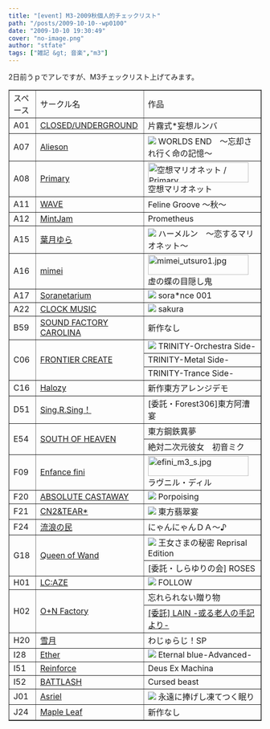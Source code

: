 ```yaml
---
title: "[event] M3-2009秋個人的チェックリスト"
path: "/posts/2009-10-10--wp0100"
date: "2009-10-10 19:30:49"
cover: "no-image.png"
author: "stfate"
tags: ["雑記 &gt; 音楽","m3"]
---
```


<style type="text/css">
<!--
p {white-space: pre-wrap};
-->
</style>

2日前うｐでアレですが、M3チェックリスト上げてみます。
<br>

<!--more-->
<table width="90%" border="1"><tr><td>スペース</td><td>サークル名</td><td>作品</td></tr><tr><td>A01</td><td><a href="http://www.rekka.jp/" target="_blank">CLOSED/UNDERGROUND</a></td><td>片霧式*妄想ルンバ</td></tr><tr><td>A07</td><td><a href="http://www.alieson.net/html/" target="_blank">Alieson</a></td><td><a href="http://www.alieson.net/html/" target="_blank"><img src="http://www.alieson.net/html/w_e/img/banner02.jpg"></a>
WORLDS END　～忘却され行く命の記憶～</td></tr><tr><td>A08</td><td><a href="http://primary-yuiko.com/" target="_blank">Primary</a></td><td><a href="http://primary-yuiko.com/4th_single/marionette/" target="_blank"><img src="http://primary-yuiko.com/4th_single/marionette/marionette_bn-002.jpg" border="0"  WIDTH="200" HEIGHT="40" alt="空想マリオネット / Primary"></a>
空想マリオネット</td></tr><tr><td>A11</td><td><a href="http://www.circle-wave.net/" target="_blank">WAVE</a></td><td>Feline Groove ～秋～</td></tr><tr><td>A12</td><td><a href="http://www.mintjam.net/mj/index.html" target="_blank">MintJam</a></td><td>Prometheus</td></tr><tr><td>A15</td><td><a href="http://hatukiyura.sakura.ne.jp/" target="_blank">葉月ゆら</a></td><td><a href="http://otogibako.net/hameln/index.htm" target="_blank"><img src="http://otogibako.net/hameln/hameln_b_200x40.jpg"清風明月『hameln　ハーメルン　～恋するマリオネット～』" border="0"/></a>
ハーメルン　～恋するマリオネット～</td></tr><tr><td>A16</td><td><a href="http://totsu-kuni.net/" target="_blank">mimei</a></td><td><a href="http://totsu-kuni.net/" target="_blank"><img width="200" alt="mimei_utsuro1.jpg" src="http://stfate.net/img/mimei_utsuro1.jpg" title="mimei_utsuro1.jpg" height="40" /></a>
虚の蝶の目隠し鬼</td></tr><tr><td>A17</td><td><a href="http://soranetarium.com/" target="_blank">Soranetarium</a></td><td><a href="http://garden.soranetarium.com/" target="_blank"><img src="http://garden.soranetarium.com/sorance001/bana_sorance200-40.jpg"></a>
sora*nce 001</td></tr><tr><td>A22</td><td><a href="http://clock-music.net/" target="_blank">CLOCK MUSIC</a></td><td><a href="http://clock-music.net/sakura/" target="_blank"><img src="http://clock-music.net/sakura/images/b20040.jpg"></a>
sakura</td></tr><tr><td>B59</td><td><a href="http://carolina.web.infoseek.co.jp/" target="_blank">SOUND FACTORY CAROLINA</a></td><td>新作なし</td></tr><tr><td rowspan="3">C06</td><td rowspan="3"><a href="http://www.frontier-create.com/" target="_blank">FRONTIER CREATE</a></td><td><a href="http://www.frontier-create.com/" target="_blank"><img src="http://www.frontier-create.com/trinity/images/banner/03_200.jpg"></a>
TRINITY-Orchestra Side-</td></tr><tr><td>TRINITY-Metal Side-</td></tr><tr><td>TRINITY-Trance Side-</td></tr><tr><td>C16</td><td><a href="http://www.halozy.com/" target="_blank">Halozy</a></td><td>新作東方アレンジデモ</td></tr><tr><td>D51</td><td><a href="http://www.singrsing.com/" target="_blank">Sing.R.Sing！</a></td><td>[委託・Forest306]東方阿漕宴</td></tr><tr><td rowspan="2">E54</td><td rowspan="2"><a href="http://s-o-h.jp/" target="_blank">SOUTH OF HEAVEN</a></td><td>東方鋼鉄異夢</td></tr><tr><td>絶対二次元彼女　初音ミク</td></tr><tr><td>F09</td><td><a href="http://enfini.yu-nagi.com/" target="_blank">Enfance fini</a></td><td><a href="http://sugi.eeejp.com/04tokusetu/" target="_blank"><img width="200" alt="efini_m3_s.jpg" src="http://stfate.net/img/thm307_efini_m3_s.jpg"  title="efini_m3_s.jpg" height="40" /></a>
ラヴニル・ディル</td></tr><tr><td>F20</td><td><a href="http://shule-aroon.sakura.ne.jp/" target="_blank">ABSOLUTE CASTAWAY</a></td><td><a href="http://shule-aroon.sakura.ne.jp/popo/" target="_blank"><img src="http://shule-aroon.sakura.ne.jp/popo/ppbanner01.jpg"></a>
Porpoising</td></tr><tr><td>F21</td><td><a href="http://homepage2.nifty.com/cn2/" target="_blank">CN2&amp;TEAR*</a></td><td><a href="http://mure.sakura.ne.jp/hisui/" target="_blank"><img src="http://mure.sakura.ne.jp/hisui/banana.jpg"></a>
東方翡翠宴</td></tr><tr><td>F24</td><td><a href="http://www5.ocn.ne.jp/~rulotami/" target="_blank">流浪の民</a></td><td>にゃんにゃんＤＡ～♪</td></tr><tr><td rowspan="2">G18</td><td rowspan="2"><a href="http://www.stels806.com/" target="_blank">Queen of Wand</a></td><td><a href="http://www.stels806.com/" target="_blank"><img src="http://www.stels806.com/stels806/release/bn_sm.jpg"></a>
王女さまの秘密 Reprisal Edition</td></tr><tr><td>[委託・しらゆりの会] ROSES</td></tr><tr><td>H01</td><td><a href="http://r-lmina.sakura.ne.jp/" target="_blank">LC:AZE</a></td><td><a href="http://r-lmina.sakura.ne.jp/" target="_blank"><img src="http://r-lmina.sakura.ne.jp/images/top_images/b200_40.jpg"></a>
FOLLOW</td></tr><tr><td rowspan="2">H02</td><td rowspan="2"><a href="http://www.eightmelodies.net/on/" target="_blank">O+N Factory</a></td><td>忘れられない贈り物</td></tr>
<tr><td><a href="http://www.eightmelodies.net/lain/" target="_blank">[委託] LAIN -或る老人の手記より-</a>
</td></tr><tr><td>H20</td><td><a href="http://aonokioku.sakura.ne.jp/setsugetsu/" target="_blank">雪月</a></td><td>わじゅらじ！SP</td></tr><tr><td>I28</td><td><a href="http://www.ether-music.com/" target="_blank">Ether</a></td><td><a href="http://www.ether-music.com/music/eba.html" target="_blank"><img src="http://www.ether-music.com/img/eba/ebabanner2.jpg"></a>
Eternal blue-Advanced-</td></tr>
<tr><td>I51</td><td><a href="http://reinforce5.web.fc2.com/Welcome.html" target="_blank">Reinforce</a></td><td>Deus Ex Machina</td></tr><tr><td>I52</td><td><a href="http://punya.jp/keikoku/" target="_blank">BATTLASH</a></td><td>Cursed beast</td></tr><tr><td>J01</td><td><a href="http://www.asriel.jp/m/" target="_blank">Asriel</a></td><td><a href="http://www.asriel.jp/m/9th/index.html" target="_blank"><img src="http://www.asriel.jp/m/9th/image/m_ban.jpg"></a>
永遠に捧げし凍てつく眠り</td></tr><tr><td>J24</td><td><a href="http://shimotsukin.com/" target="_blank">Maple Leaf</a></td><td>新作なし</td></tr></table>
